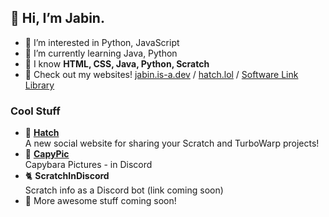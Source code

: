 ## 👋 Hi, I’m Jabin.
- 👀 I’m interested in Python, JavaScript
- 🌱 I’m currently learning Java, Python
- 🧠 I know **HTML, CSS, Java, Python, Scratch**
- 📢 Check out my websites! [jabin.is-a.dev](https://jabin.is-a.dev) / [hatch.lol](https://hatch.lol) / [Software Link Library](https://softwarelinklibrary.github.io/) 
### Cool Stuff
- 🐣 **[Hatch](https://github.com/hatchdotlol)**  
A new social website for sharing your Scratch and TurboWarp projects!
- 🤖 **[CapyPic](https://jabin.is-a.dev/capypic)**  
Capybara Pictures - in Discord
- 🐈 **ScratchInDiscord**  
Scratch info as a Discord bot (link coming soon)
- 💯 More awesome stuff coming soon!
